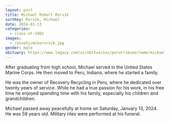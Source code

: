 ```yaml
---
layout: post
title: Michael Robert Rorvik
sortKey: Rorvik, Michael
date: 2024-01-13
categories:
  - class-of-1982
images:
  - /assets/mikerorvik.jpg
gender: male
obituary: https://www.legacy.com/us/obituaries/perutribune/name/michael-rorvik-obituary?id=54148776
---
```

After graduating from high school, Michael served in the United States Marine Corps. He then moved to Peru, Indiana, where he started a family. 

He was the owner of Recovery Recycling in Peru, where he dedicated over twenty years of service. While he had a true passion for his work, in his free time he enjoyed spending time with his family, especially his children and grandchildren.

Michael passed away peacefully at home on Saturday, January 13, 2024. He was 59 years old. Military rites were performed at his funeral.